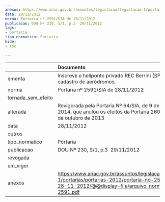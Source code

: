 ```yaml
---
anexos: https://www.anac.gov.br/assuntos/legislacao/legislacao-1/portarias/portarias-2012/portaria-no-2591-sia-de-28-11-2012/@@display-file/arquivo_norma/PA2012-2591.pdf
data: 28/11/2012
norma: Portaria nº 2591/SIA de 28/11/2012
publicacao: DOU Nº 230, S/1, p.3  29/11/2012
tags:
- portaria
tipo_normatico: Portaria
hide: 
- toc 
 
---
```


|                    | Documento                                                                                                                                                         |
|:-------------------|:------------------------------------------------------------------------------------------------------------------------------------------------------------------|
| ementa             | Inscreve o heliponto privado REC Berrini (SP) no cadastro de aeródromos.                                                                                          |
| norma              | Portaria nº 2591/SIA de 28/11/2012                                                                                                                                |
| tornada_sem_efeito |                                                                                                                                                                   |
| alterada           | Revigorada pela Portaria Nº 64/SIA, de 9 de janeiro de 2014, que anulou os efeitos da Portaria 2602/SIA, de 4 de outubro de 2013                                  |
| data               | 28/11/2012                                                                                                                                                        |
| outros             |                                                                                                                                                                   |
| tipo_normatico     | Portaria                                                                                                                                                          |
| publicacao         | DOU Nº 230, S/1, p.3  29/11/2012                                                                                                                                  |
| revogada           |                                                                                                                                                                   |
| em_vigor           |                                                                                                                                                                   |
| anexos             | https://www.anac.gov.br/assuntos/legislacao/legislacao-1/portarias/portarias-2012/portaria-no-2591-sia-de-28-11-2012/@@display-file/arquivo_norma/PA2012-2591.pdf |